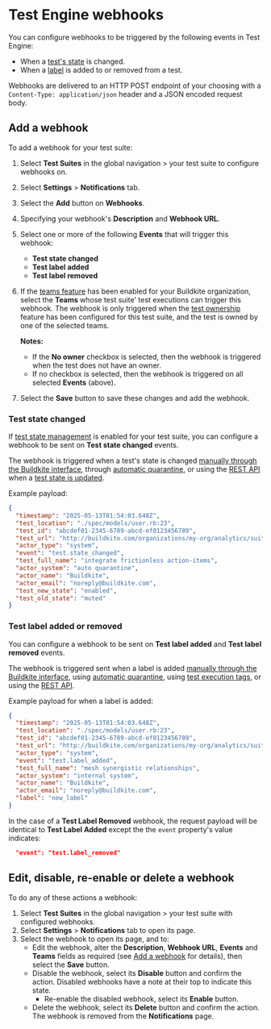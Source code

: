 # Test Engine webhooks

You can configure webhooks to be triggered by the following events in Test Engine:

- When a [test's state](/docs/test-engine/glossary#test-state) is changed.
- When a [label](/docs/test-engine/labels) is added to or removed from a test.

Webhooks are delivered to an HTTP POST endpoint of your choosing with a `Content-Type: application/json` header and a JSON encoded request body.

## Add a webhook

To add a webhook for your test suite:

1. Select **Test Suites** in the global navigation > your test suite to configure webhooks on.
1. Select **Settings** > **Notifications** tab.
1. Select the **Add** button on **Webhooks**.
1. Specifying your webhook's **Description** and **Webhook URL**.
1. Select one or more of the following **Events** that will trigger this webhook:
    * **Test state changed**
    * **Test label added**
    * **Test label removed**

1. If the [teams feature](/docs/platform/team-management/permissions#manage-teams-and-permissions) has been enabled for your Buildkite organization, select the **Teams** whose test suite' test executions can trigger this webhook. The webhook is only triggered when the [test ownership](/docs/test-engine/test-ownership) feature has been configured for this test suite, and the test is owned by one of the selected teams.

    **Notes:**
    * If the **No owner** checkbox is selected, then the webhook is triggered when the test does not have an owner.
    * If no checkbox is selected, then the webhook is triggered on all selected **Events** (above).

1. Select the **Save** button to save these changes and add the webhook.

### Test state changed

If [test state management](/docs/test-engine/test-state-and-quarantine) is enabled for your test suite, you can configure a webhook to be sent on **Test state changed** events.

The webhook is triggered when a test's state is changed [manually through the Buildkite interface](/docs/test-engine/test-state-and-quarantine#manual-quarantine), through [automatic quarantine](/docs/test-engine/test-state-and-quarantine#automatic-quarantine), or using the [REST API](/docs/apis/rest-api/test-engine/quarantine) when a [test state is updated](/docs/apis/rest-api/test-engine/quarantine#update-test-state).

Example payload:

```json
{
  "timestamp": "2025-05-13T01:54:03.648Z",
  "test_location": "./spec/models/user.rb:23",
  "test_id": "abcdef01-2345-6789-abcd-ef0123456789",
  "test_url": "http://buildkite.com/organizations/my-org/analytics/suites/my-suite/tests/abcdef01-2345-6789-abcd-ef0123456789",
  "actor_type": "system",
  "event": "test.state_changed",
  "test_full_name": "integrate frictionless action-items",
  "actor_system": "auto quarantine",
  "actor_name": "Buildkite",
  "actor_email": "noreply@buildkite.com",
  "test_new_state": "enabled",
  "test_old_state": "muted"
}
```

### Test label added or removed

You can configure a webhook to be sent on **Test label added** and **Test label removed** events.

The webhook is triggered sent when a label is added [manually through the Buildkite interface](/docs/test-engine/labels#label-a-test-using-the-buildkite-interface), using [automatic quarantine](/docs/test-engine/labels#label-a-test-using-automatic-quarantine), using [test execution tags](/docs/test-engine/labels#label-a-test-using-execution-tags), or using the [REST API](/docs/test-engine/labels#label-a-test-using-the-rest-api).

Example payload for when a label is added:

```json
{
  "timestamp": "2025-05-13T01:54:03.648Z",
  "test_location": "./spec/models/user.rb:23",
  "test_id": "abcdef01-2345-6789-abcd-ef0123456789",
  "test_url": "http://buildkite.com/organizations/my-org/analytics/suites/my-suite/tests/abcdef01-2345-6789-abcd-ef0123456789",
  "actor_type": "system",
  "event": "test.label_added",
  "test_full_name": "mesh synergistic relationships",
  "actor_system": "internal system",
  "actor_name": "Buildkite",
  "actor_email": "noreply@buildkite.com",
  "label": "new_label"
}
```

In the case of a **Test Label Removed** webhook, the request payload will be identical to **Test Label Added** except the the `event` property's value indicates:

```json
  "event": "test.label_removed"
```

## Edit, disable, re-enable or delete a webhook

To do any of these actions a webhook:

1. Select **Test Suites** in the global navigation > your test suite with configured webhooks.
1. Select **Settings** > **Notifications** tab to open its page.
1. Select the webhook to open its page, and to:
    * Edit the webhook, alter the **Description**, **Webhook URL**, **Events** and **Teams** fields as required (see [Add a webhook](#add-a-webhook) for details), then select the **Save** button.
    * Disable the webhook, select its **Disable** button and confirm the action. Disabled webhooks have a note at their top to indicate this state.
        - Re-enable the disabled webhook, select its **Enable** button.
    * Delete the webhook, select its **Delete** button and confirm the action. The webhook is removed from the **Notifications** page.
